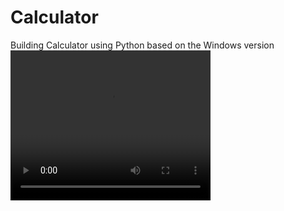 # Calculator
 Building Calculator using Python based on the Windows version
<video width="320" height="240" controls>
  <source src="https://drive.google.com/file/d/1ASxeOLNmpMVs_PHVtT8CVJAEsvFtKeNU/view?usp=sharing" type="video/mp4">
  Your browser does not support the video tag.
</video>
